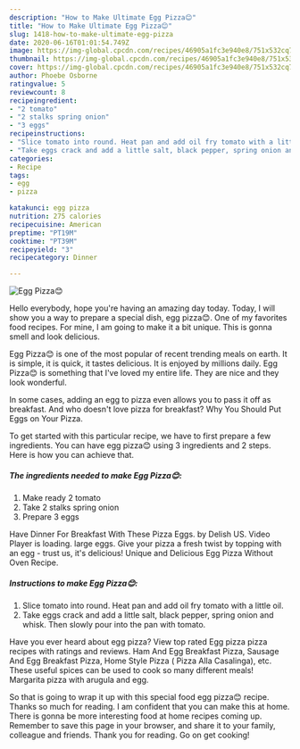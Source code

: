 ```yaml
---
description: "How to Make Ultimate Egg Pizza😊"
title: "How to Make Ultimate Egg Pizza😊"
slug: 1418-how-to-make-ultimate-egg-pizza
date: 2020-06-16T01:01:54.749Z
image: https://img-global.cpcdn.com/recipes/46905a1fc3e940e8/751x532cq70/egg-pizza😊-recipe-main-photo.jpg
thumbnail: https://img-global.cpcdn.com/recipes/46905a1fc3e940e8/751x532cq70/egg-pizza😊-recipe-main-photo.jpg
cover: https://img-global.cpcdn.com/recipes/46905a1fc3e940e8/751x532cq70/egg-pizza😊-recipe-main-photo.jpg
author: Phoebe Osborne
ratingvalue: 5
reviewcount: 8
recipeingredient:
- "2 tomato"
- "2 stalks spring onion"
- "3 eggs"
recipeinstructions:
- "Slice tomato into round. Heat pan and add oil fry tomato with a little oil."
- "Take eggs crack and add a little salt, black pepper, spring onion and whisk. Then slowly pour into the pan with tomato."
categories:
- Recipe
tags:
- egg
- pizza

katakunci: egg pizza 
nutrition: 275 calories
recipecuisine: American
preptime: "PT19M"
cooktime: "PT39M"
recipeyield: "3"
recipecategory: Dinner

---
```



![Egg Pizza😊](https://img-global.cpcdn.com/recipes/46905a1fc3e940e8/751x532cq70/egg-pizza😊-recipe-main-photo.jpg)

Hello everybody, hope you're having an amazing day today. Today, I will show you a way to prepare a special dish, egg pizza😊. One of my favorites food recipes. For mine, I am going to make it a bit unique. This is gonna smell and look delicious.

Egg Pizza😊 is one of the most popular of recent trending meals on earth. It is simple, it is quick, it tastes delicious. It is enjoyed by millions daily. Egg Pizza😊 is something that I've loved my entire life. They are nice and they look wonderful.

In some cases, adding an egg to pizza even allows you to pass it off as breakfast. And who doesn&#39;t love pizza for breakfast? Why You Should Put Eggs on Your Pizza.


To get started with this particular recipe, we have to first prepare a few ingredients. You can have egg pizza😊 using 3 ingredients and 2 steps. Here is how you can achieve that.

<!--inarticleads1-->

##### The ingredients needed to make Egg Pizza😊:

1. Make ready 2 tomato
1. Take 2 stalks spring onion
1. Prepare 3 eggs


Have Dinner For Breakfast With These Pizza Eggs. by Delish US. Video Player is loading. large eggs. Give your pizza a fresh twist by topping with an egg - trust us, it&#39;s delicious! Unique and Delicious Egg Pizza Without Oven Recipe. 

<!--inarticleads2-->

##### Instructions to make Egg Pizza😊:

1. Slice tomato into round. Heat pan and add oil fry tomato with a little oil.
1. Take eggs crack and add a little salt, black pepper, spring onion and whisk. Then slowly pour into the pan with tomato.


Have you ever heard about egg pizza? View top rated Egg pizza pizza recipes with ratings and reviews. Ham And Egg Breakfast Pizza, Sausage And Egg Breakfast Pizza, Home Style Pizza ( Pizza Alla Casalinga), etc. These useful spices can be used to cook so many different meals! Margarita pizza with arugula and egg. 

So that is going to wrap it up with this special food egg pizza😊 recipe. Thanks so much for reading. I am confident that you can make this at home. There is gonna be more interesting food at home recipes coming up. Remember to save this page in your browser, and share it to your family, colleague and friends. Thank you for reading. Go on get cooking!
